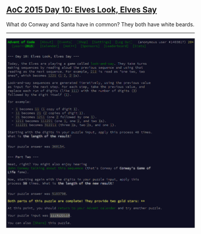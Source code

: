 ## [AoC 2015 Day 10: Elves Look, Elves Say](https://adventofcode.com/2015/day/10)

What do Conway and Santa have in common? They both have white beards.

---

![AoC 2015 Day 10](day10--Elves_Look_Elves_Say.png?raw=true)
